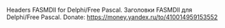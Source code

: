 ﻿Headers FASMDll for Delphi/Free Pascal.
Заголовки FASMDll для Delphi/Free Pascal.
Donate:
https://money.yandex.ru/to/410014959153552